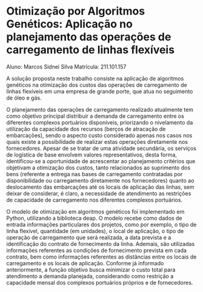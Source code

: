 # Otimização por Algoritmos Genéticos: Aplicação no planejamento das operações de carregamento de linhas flexíveis

Aluno: Marcos Sidnei Silva
Matrícula: 211.101.157

A solução proposta neste trabalho consiste na aplicação de algoritmos genéticos na otimização dos custos das operações de carregamento de linhas flexíveis em uma empresa de grande porte, que atua no seguimento de óleo e gás.

O planejamento das operações de carregamento realizado atualmente tem como objetivo principal distribuir a demanda de carregamento entre os diferentes complexos portuários disponíveis, priorizando o nivelamento da utilização da capacidade dos recursos (berços de atracação de embarcações), sendo o aspecto custo considerado apenas nos casos nos quais existe a possibilidade de realizar estas operações diretamente nos fornecedores. Apesar de se tratar de uma atividade secundária, os serviços de logística de base envolvem valores representativos, desta forma, identificou-se a oportunidade de acrescentar ao planejamento critérios que objetivam a otimização dos custos, tanto relacionados ao suprimento dos bens (referente a entrega nas bases de carregamento contratadas por disponibilidade ou carregamento diretamente nos fornecedores) quanto ao deslocamento das embarcações até os locais de aplicação das linhas, sem deixar de considerar, é claro, a necessidade de atendimento as restrições de capacidade de carregamento nos diferentes complexos portuários.

O modelo de otimização em algoritmos genéticos foi implementado em Python, utilizando a biblioteca deap. O modelo recebe como dados de entrada informações particulares dos projetos, como por exemplo, o tipo de linha flexível, quantidade (em unidades), o local de aplicação, o tipo de operação de carregamento que será realizada, a data prevista e a identificação do contrato de fornecimento da linha. Ademais, são utilizadas informações referentes as condições de fornecimento prevista em cada contrato, bem como informações referentes as distâncias entre os locais de carregamento e os locais de aplicação. Conforme já informado anteriormente, a função objetivo busca minimizar o custo total para atendimento a demanda planejada, considerando como restrição a capacidade mensal dos complexos portuários próprios e de fornecedores.
